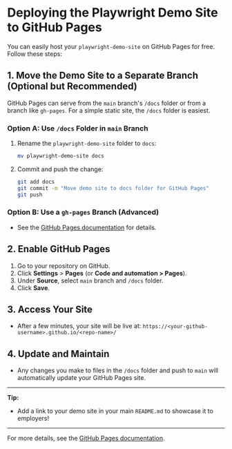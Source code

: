 # Deploying the Playwright Demo Site to GitHub Pages

You can easily host your `playwright-demo-site` on GitHub Pages for free. Follow these steps:

## 1. Move the Demo Site to a Separate Branch (Optional but Recommended)

GitHub Pages can serve from the `main` branch's `/docs` folder or from a branch like `gh-pages`. For a simple static site, the `/docs` folder is easiest.

### Option A: Use `/docs` Folder in `main` Branch

1. Rename the `playwright-demo-site` folder to `docs`:
   ```sh
   mv playwright-demo-site docs
   ```
2. Commit and push the change:
   ```sh
   git add docs
   git commit -m "Move demo site to docs folder for GitHub Pages"
   git push
   ```

### Option B: Use a `gh-pages` Branch (Advanced)

- See the [GitHub Pages documentation](https://docs.github.com/en/pages/getting-started-with-github-pages/about-github-pages) for details.

## 2. Enable GitHub Pages

1. Go to your repository on GitHub.
2. Click **Settings** > **Pages** (or **Code and automation > Pages**).
3. Under **Source**, select `main` branch and `/docs` folder.
4. Click **Save**.

## 3. Access Your Site

- After a few minutes, your site will be live at:
  `https://<your-github-username>.github.io/<repo-name>/`

## 4. Update and Maintain

- Any changes you make to files in the `/docs` folder and push to `main` will automatically update your GitHub Pages site.

---

**Tip:**

- Add a link to your demo site in your main `README.md` to showcase it to employers!

---

For more details, see the [GitHub Pages documentation](https://docs.github.com/en/pages).
